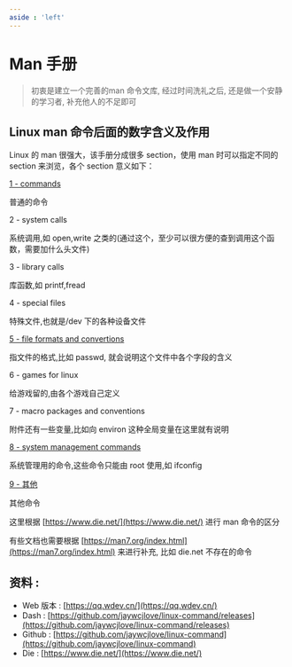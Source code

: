 ```yaml
---
aside : 'left'
---
```


# Man 手册

> 初衷是建立一个完善的man 命令文库, 经过时间洗礼之后, 还是做一个安静的学习者, 补充他人的不足即可


<!-- more -->

## Linux man 命令后面的数字含义及作用

Linux 的 man 很强大，该手册分成很多 section，使用 man 时可以指定不同的 section 来浏览，各个 section 意义如下：

[1 - commands](./command/ab.1.md)

普通的命令

2 - system calls

系统调用,如 open,write 之类的(通过这个，至少可以很方便的查到调用这个函数，需要加什么头文件)

3 - library calls

库函数,如 printf,fread

4 - special files

特殊文件,也就是/dev 下的各种设备文件

[5 - file formats and convertions](./conf/nscd.conf.5.md)

指文件的格式,比如 passwd, 就会说明这个文件中各个字段的含义

6 - games for linux

给游戏留的,由各个游戏自己定义

7 - macro packages and conventions

附件还有一些变量,比如向 environ 这种全局变量在这里就有说明

[8 - system management commands](./other/wrk.9.md)

系统管理用的命令,这些命令只能由 root 使用,如 ifconfig

[9 - 其他](./other/wrk.9.md)

其他命令

这里根据 [https://www.die.net/](https://www.die.net/) 进行 man 命令的区分

有些文档也需要根据 [https://man7.org/index.html](https://man7.org/index.html) 来进行补充, 比如 die.net 不存在的命令

## 资料 :

- Web 版本 : [https://qq.wdev.cn/](https://qq.wdev.cn/)
- Dash : [https://github.com/jaywcjlove/linux-command/releases](https://github.com/jaywcjlove/linux-command/releases)
- Github : [https://github.com/jaywcjlove/linux-command](https://github.com/jaywcjlove/linux-command)
- Die : [https://www.die.net/](https://www.die.net/)

